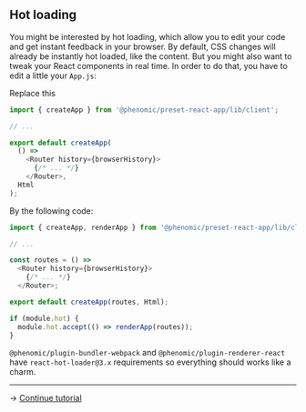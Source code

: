 ## Hot loading

You might be interested by hot loading, which allow you to edit your code and
get instant feedback in your browser.
By default, CSS changes will already be instantly hot loaded, like the content.
But you might also want to tweak your React components in real time.
In order to do that, you have to edit a little your `App.js`:

Replace this

```js
import { createApp } from '@phenomic/preset-react-app/lib/client';

// ...

export default createApp(
  () =>
    <Router history={browserHistory}>
      {/* ... */}
    </Router>,
  Html
);
```

By the following code:

```js
import { createApp, renderApp } from '@phenomic/preset-react-app/lib/client';

// ...

const routes = () =>
  <Router history={browserHistory}>
    {/* ... */}
  </Router>;

export default createApp(routes, Html);

if (module.hot) {
  module.hot.accept(() => renderApp(routes));
}
```

``@phenomic/plugin-bundler-webpack`` and ``@phenomic/plugin-renderer-react`` have
``react-hot-loader@3.x`` requirements so everything should works like a charm.

---

→ [Continue tutorial](../9/)
